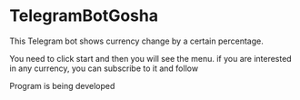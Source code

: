 # TelegramBotGosha

This Telegram bot shows currency change by a certain percentage.

You need to click start and then you will see the menu.
if you are interested in any currency, you can subscribe to it and follow


Program is being developed
